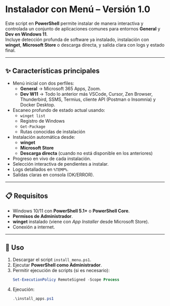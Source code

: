 # Instalador con Menú – Versión 1.0

Este script en **PowerShell** permite instalar de manera interactiva y controlada un conjunto de aplicaciones comunes para entornos **General** y **Dev en Windows 11**.  
Incluye detección profunda de software ya instalado, instalación con **winget**, **Microsoft Store** o descarga directa, y salida clara con logs y estado final.

---

## ✨ Características principales

- Menú inicial con dos perfiles:
  - **General** → Microsoft 365 Apps, Zoom.
  - **Dev W11** → Todo lo anterior más VSCode, Cursor, Zen Browser, Thunderbird, SSMS, Termius, cliente API (Postman o Insomnia) y Docker Desktop.
- Escaneo profundo de estado actual usando:
  - `winget list`
  - Registro de Windows
  - `Get-Package`
  - Rutas conocidas de instalación
- Instalación automática desde:
  - **winget**
  - **Microsoft Store**
  - **Descarga directa** (cuando no está disponible en los anteriores)
- Progreso en vivo de cada instalación.
- Selección interactiva de pendientes a instalar.
- Logs detallados en `%TEMP%`.
- Salidas claras en consola (OK/ERROR).

---

## 📋 Requisitos

- Windows 10/11 con **PowerShell 5.1+** o **PowerShell Core**.
- **Permisos de Administrador**.
- **winget** instalado (viene con *App Installer* desde Microsoft Store).
- Conexión a internet.

---

## 🚀 Uso

1. Descargar el script `install_menu.ps1`.
2. Ejecutar **PowerShell como Administrador**.
3. Permitir ejecución de scripts (si es necesario):
   ```powershell
   Set-ExecutionPolicy RemoteSigned -Scope Process
4. Ejecución:
   ```powershell
   .\install_apps.ps1
